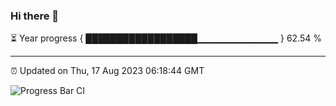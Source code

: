### Hi there 👋

⏳ Year progress { ██████████████████▁▁▁▁▁▁▁▁▁▁▁▁ } 62.54 %

---

⏰ Updated on Thu, 17 Aug 2023 06:18:44 GMT

![Progress Bar CI](https://github.com/liununu/liununu/workflows/Progress%20Bar%20CI/badge.svg)
